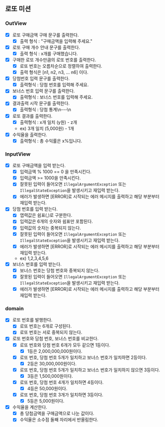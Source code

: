 ## 로또 미션

### OutView
- [X] 로또 구매금액 구매 문구를 출력한다.
  - [X] 출력 형식 : "구매금액을 입력해 주세요."
- [X] 로또 구매 개수 안내 문구를 출력한다.
  - [X] 출력 형식 : x개를 구매했습니다.
- [X] 구매한 로또 개수만큼의 로또 번호를 출력한다.
  - [X] 로또 번호는 오름차순으로 정렬하여 출력한다.
  - [X] 출력 형식은 [n1, n2, n3, ... n6] 이다.
- [X] 당첨번호 입력 문구를 출력한다.
  - [X] 출력형식 : 당첨 번호를 입력해 주세요.
- [X] 보너스 번호 입력 문구를 출력한다.
  - [X] 출력형식 : 보너스 번호를 입력해 주세요.
- [X] 결과출력 시작 문구를 출력한다.
  - [X] 출력형식 : 당첨 통계\n---\n
- [X] 로또 결과를 출력한다.
  - [X] 출력형식 : x개 일치 (y원) - z개
  - ex) 3개 일치 (5,000원) - 1개
- [X] 수익율을 출력한다.
  - [X] 출력형식 : 총 수익률은 x%입니다.

### InputView
- [X] 로또 구매금액을 입력 받는다.
  - [X] 입력금액 % 1000 == 0 을 만족시킨다.
  - [X] 입력금액 >= 1000을 만족시킨다.
  - [X] 잘못된 입력이 들어오면 `IllegalArgumentException` 또는 `IllegalStateException`을 발생시키고 재입력 받는다.
  - [X] 에러가 발생하면 [ERROR]로 시작되는 에러 메시지를 출력하고 해당 부분부터 재입력 받는다.
- [X] 당첨 번호를 입력 받는다.
  - [X] 엽력값은 쉼표(,)로 구분한다.
  - [X] 입력값은 6개의 숫자와 쉼표만 포함된다.
  - [X] 입력값의 숫자는 중복되지 않는다.
  - [X] 잘못된 입력이 들어오면 `IllegalArgumentException` 또는 `IllegalStateException`을 발생시키고 재입력 받는다.
  - [X] 에러가 발생하면 [ERROR]로 시작되는 에러 메시지를 출력하고 해당 부분부터 재입력 받는다.
  - ex) 1,2,3,4,5,6
- [X] 보너스 번호를 입력 받는다.
  - [X] 보너스 번호는 당첨 번호와 중복되지 않는다.
  - [X] 잘못된 입력이 들어오면 `IllegalArgumentException` 또는 `IllegalStateException`을 발생시키고 재입력 받는다.
  - [X] 에러가 발생하면 [ERROR]로 시작되는 에러 메시지를 출력하고 해당 부분부터 재입력 받는다.
### domain
- [X] 로또 번호를 발행한다.
  - [X] 로또 번호는 6개로 구성된다.
  - [X] 로또 번호는 서로 중복되지 않는다.
- [X] 로또 번호와 담첨 번호, 보너스 번호를 비교한다.
  - [X] 로또 번호와 당첨 번호 6개가 모두 같으면 1등이다.
    - [X] 1등은 2,000,000,000원이다.
  - [X] 로또 번호, 당첨 번호 5개가 일치하고 보너스 번호가 일치하면 2등이다.
    - [X] 2등은 30,000,000원이다.
  - [X] 로또 번호, 당첨 번호 5개가 일치하고 보너스 번호가 일치하지 않으면 3등이다.
    - [X] 3등은 1,500,000원이다.
  - [X] 로또 번호, 당첨 번호 4개가 일치하면 4등이다.
    - [X] 4등은 50,000원이다.
  - [X] 로또 번호, 당첨 번호 3개가 일치하면 3등이다.
    - [X] 5등은 5,000원이다.
- [X] 수익율을 계산한다.
  - [X] 총 당첨금액을 구매금액으로 나눈 값이다.
  - [X] 수익율은 소수점 둘째 자리에서 반올림한다.
